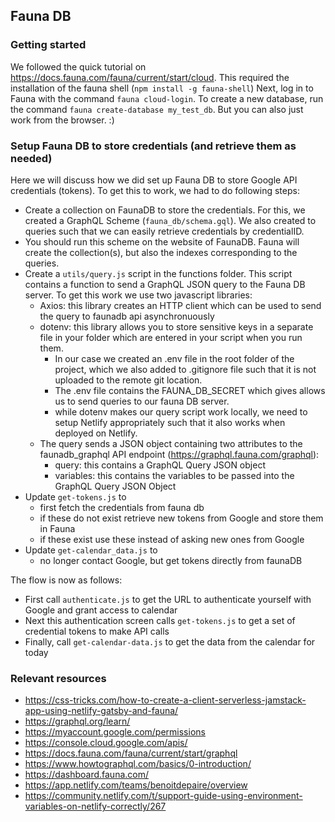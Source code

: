 ## Fauna DB

### Getting started
We followed the quick tutorial on <https://docs.fauna.com/fauna/current/start/cloud>. 
This required the installation of the fauna shell (`npm install -g fauna-shell`)
Next, log in to Fauna with the command `fauna cloud-login`.
To create a new database, run the command `fauna create-database my_test_db`.
But you can also just work from the browser. :)

### Setup Fauna DB to store credentials (and retrieve them as needed)
Here we will discuss how we did set up Fauna DB to store Google API credentials (tokens). To get this to work, we had to do following steps:

- Create a collection on FaunaDB to store the credentials. For this, we created a GraphQL Scheme (`fauna_db/schema.gql`). We also created to queries such that we can easily retrieve credentials by credentialID.
- You should run this scheme on the website of FaunaDB. Fauna will create the collection(s), but also the indexes corresponding to the queries.
- Create a `utils/query.js` script in the functions folder. This script contains a function to send a GraphQL JSON query to the Fauna DB server. To get this work we use two javascript libraries:
  - Axios: this library creates an HTTP client which can be used to send the query to faunadb api asynchronuously
  - dotenv: this library allows you to store sensitive keys in a separate file in your folder which are entered in your script when you run them.
    - In our case we created an .env file in the root folder of the project, which we also added to .gitignore file such that it is not uploaded to the remote git location.
    - The .env file contains the FAUNA_DB_SECRET which gives allows us to send queries to our fauna DB server.
    - while dotenv makes our query script work locally, we need to setup Netlify appropriately such that it also works when deployed on Netlify. 
  - The query sends a JSON object containing two attributes to the faunadb_graphql API endpoint (<https://graphql.fauna.com/graphql>):
    - query: this contains a GraphQL Query JSON object
    - variables: this contains the variables to be passed into the GraphQL Query JSON Object
- Update `get-tokens.js` to 
  - first fetch the credentials from fauna db
  - if these do not exist retrieve new tokens from Google and store them in Fauna
  - if these exist use these instead of asking new ones from Google
- Update `get-calendar_data.js` to
  - no longer contact Google, but get tokens directly from faunaDB

The flow is now as follows:
- First call `authenticate.js` to get the URL to authenticate yourself with Google and grant access to calendar
- Next this authentication screen calls `get-tokens.js` to get a set of credential tokens to make API calls
- Finally, call `get-calendar-data.js` to get the data from the calendar for today
### Relevant resources 
- <https://css-tricks.com/how-to-create-a-client-serverless-jamstack-app-using-netlify-gatsby-and-fauna/>
- <https://graphql.org/learn/>
- <https://myaccount.google.com/permissions>
- <https://console.cloud.google.com/apis/>
- <https://docs.fauna.com/fauna/current/start/graphql>
- <https://www.howtographql.com/basics/0-introduction/>
- <https://dashboard.fauna.com/>
- <https://app.netlify.com/teams/benoitdepaire/overview>
- <https://community.netlify.com/t/support-guide-using-environment-variables-on-netlify-correctly/267>
